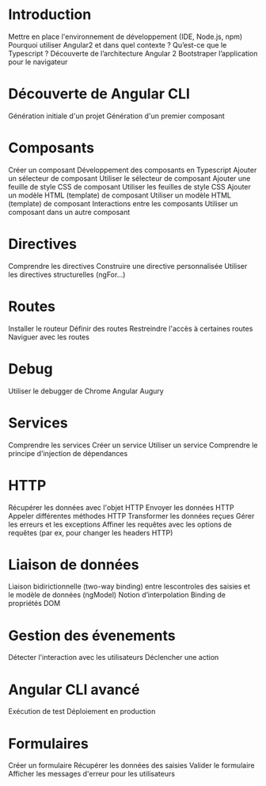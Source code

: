 # Introduction

Mettre en place l'environnement de développement (IDE, Node.js, npm)
Pourquoi utiliser Angular2 et dans quel contexte ?
Qu’est-ce que le Typescript ?
Découverte de l’architecture Angular 2
Bootstraper l’application pour le navigateur

# Découverte de Angular CLI

Génération initiale d'un projet
Génération d'un premier composant

# Composants

Créer un composant
Développement des composants en Typescript
Ajouter un sélecteur de composant
Utiliser le sélecteur de composant
Ajouter une feuille de style CSS de composant
Utiliser les feuilles de style CSS
Ajouter un modèle HTML (template) de composant
Utiliser un modèle HTML (template) de composant
Interactions entre les composants
Utiliser un composant dans un autre composant

# Directives

Comprendre les directives
Construire une directive personnalisée
Utiliser les directives structurelles (ngFor...)

# Routes

Installer le routeur
Définir des routes
Restreindre l'accès à certaines routes
Naviguer avec les routes

# Debug

Utiliser le debugger de Chrome Angular Augury

# Services

Comprendre les services
Créer un service
Utiliser un service
Comprendre le principe d'injection de dépendances

# HTTP

Récupérer les données avec l'objet HTTP
Envoyer les données HTTP
Appeler différentes méthodes HTTP
Transformer les données reçues
Gérer les erreurs et les exceptions
Affiner les requêtes avec les options de requêtes (par ex, pour changer les headers HTTP)

# Liaison de données

Liaison bidirictionnelle (two-way binding) entre lescontroles des saisies et le modèle de données (ngModel)
Notion d’interpolation
Binding de propriétés DOM

# Gestion des évenements

Détecter l'interaction avec les utilisateurs
Déclencher une action

# Angular CLI avancé

Exécution de test
Déploiement en production

# Formulaires

Créer un formulaire
Récupérer les données des saisies
Valider le formulaire
Afficher les messages d'erreur pour les utilisateurs
